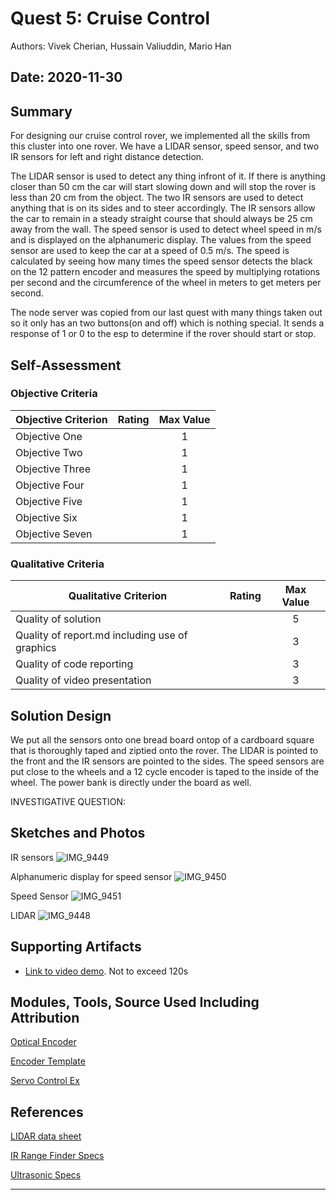 # Quest 5: Cruise Control
Authors: Vivek Cherian, Hussain Valiuddin, Mario Han

Date: 2020-11-30
-----

## Summary

For designing our cruise control rover, we implemented all the skills from this cluster into one rover.
We have a LIDAR sensor, speed sensor, and two IR sensors for left and right distance detection.

The LIDAR sensor is used to detect any thing infront of it. If there is anything closer than 50 cm the car will start slowing down and will stop the rover is less than 20 cm from the object.
The two IR sensors are used to detect anything that is on its sides and to steer accordingly. The IR sensors allow the car to remain in a steady straight course that should always be 25 cm away from the wall.
The speed sensor is used to detect wheel speed in m/s and is displayed on the alphanumeric display. The values from the speed sensor are used to keep the car at a speed of 0.5 m/s. The speed is calculated by seeing how many times the speed sensor detects the black on the 12 pattern encoder and measures the speed by multiplying rotations per second and the circumference of the wheel in meters to get meters per second.

The node server was copied from our last quest with many things taken out so it only has an two buttons(on and off) which is nothing special. It sends a response of 
1 or 0 to the esp to determine if the rover should start or stop.


## Self-Assessment

### Objective Criteria

| Objective Criterion | Rating | Max Value  | 
|---------------------------------------------|:-----------:|:---------:|
| Objective One |  |  1     | 0
| Objective Two |  |  1     | 1
| Objective Three |  |  1     | 0 
| Objective Four |  |  1     | 1
| Objective Five |  |  1     | 1
| Objective Six |  |  1     | 1
| Objective Seven |  |  1     | 0


### Qualitative Criteria

| Qualitative Criterion | Rating | Max Value  | 
|---------------------------------------------|:-----------:|:---------:|
| Quality of solution |  |  5     | 	2
| Quality of report.md including use of graphics |  |  3     |  3
| Quality of code reporting |  |  3     |  2
| Quality of video presentation |  |  3     | 2


## Solution Design

We put all the sensors onto one bread board ontop of a cardboard square that is thoroughly taped and ziptied onto the rover. 
The LIDAR is pointed to the front and the IR sensors are pointed to the sides. The speed sensors are put close to the wheels and a 12 cycle encoder is taped to the inside of the wheel. The power bank is directly under the board as well.

INVESTIGATIVE QUESTION:

## Sketches and Photos

IR sensors
![IMG_9449](https://user-images.githubusercontent.com/45515930/100826102-9d28d580-3427-11eb-991f-9bfe68825704.JPG)

Alphanumeric display for speed sensor
![IMG_9450](https://user-images.githubusercontent.com/45515930/100826104-9dc16c00-3427-11eb-831a-78d14effd66d.JPG)

Speed Sensor
![IMG_9451](https://user-images.githubusercontent.com/45515930/100826105-9dc16c00-3427-11eb-999b-eb0f4cdebe41.JPG)

LIDAR
![IMG_9448](https://user-images.githubusercontent.com/45515930/100826106-9e5a0280-3427-11eb-90c7-b8d153c97701.JPG)


## Supporting Artifacts
- [Link to video demo](). Not to exceed 120s


## Modules, Tools, Source Used Including Attribution

[Optical Encoder](https://learn.sparkfun.com/tutorials/qrd1114-optical-detector-hookup-guide#example-circuit)

[Encoder Template](http://whizzer.bu.edu/images/encoder.gif)

[Servo Control Ex](https://github.com/espressif/esp-idf/tree/master/examples/peripherals/mcpwm/mcpwm_servo_control)


## References

[LIDAR data sheet](https://static.garmin.com/pumac/LIDAR_Lite_v3_Operation_Manual_and_Technical_Specifications.pdf)

[IR Range Finder Specs](https://www.sparkfun.com/datasheets/Sensors/Infrared/gp2y0a02yk_e.pdf)

[Ultrasonic Specs](https://www.maxbotix.com/documents/HRLV-MaxSonar-EZ_Datasheet.pdf)

-----

